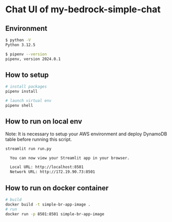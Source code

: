 # Chat UI of my-bedrock-simple-chat

## Environment

```bash
$ python -V
Python 3.12.5

$ pipenv --version
pipenv, version 2024.0.1
```

## How to setup

```bash
# install packages
pipenv install

# launch virtual env
pipenv shell
```

## How to run on local env

Note:
It is necessary to setup your AWS environment and deploy DynamoDB table before running this script.

```bash
streamlit run run.py

  You can now view your Streamlit app in your browser.

  Local URL: http://localhost:8501
  Network URL: http://172.19.90.73:8501
```

## How to run on docker container

```bash
# build
docker build -t simple-br-app-image .
# run
docker run -p 8501:8501 simple-br-app-image
```
